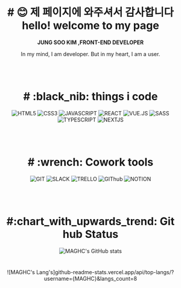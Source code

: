 
<div align="center">

 
 
 
<h1># 😊 제 페이지에 와주셔서 감사합니다 <br>hello! welcome to my page </h1>
<b> JUNG SOO KIM ,FRONT-END DEVELOPER</b>
<p > In my mind, I am developer. But in my heart, I am a user.</p>
 



<br>
<br>

 
<h1># :black_nib: things i code </h1>


![HTML5](https://img.shields.io/badge/-html5-blue?style=plastic=?style=for-the-badge&logo=html5)
![CSS3](https://img.shields.io/badge/-css3-blue?style=plastic=?style=for-the-badge&logo=css3)
![JAVASCRIPT](https://img.shields.io/badge/-javascript-blue?style=plastic=?style=for-the-badge&logo=javascript)
![REACT](https://img.shields.io/badge/-react-blue?style=plastic=?style=for-the-badge&logo=react)
![VUE.JS](https://img.shields.io/badge/-vue.js-green?style=plastic=?style=for-the-badge&logo=vue.js)
![SASS](https://img.shields.io/badge/-sass-green?style=plastic=?style=for-the-badge&logo=sass)
![TYPESCRIPT](https://img.shields.io/badge/-typescript-green?style=plastic=?style=for-the-badge&logo=typescript)
![NEXTJS](https://img.shields.io/badge/-nextjs-green?style=plastic=?style=for-the-badge&logo=next.js)


<br>
<br>


<h1># :wrench: Cowork tools </h1>


![GIT](https://img.shields.io/badge/-git-black?style=plastic=?style=for-the-badge&logo=git)
![SLACK](https://img.shields.io/badge/-slack-black?style=plastic=?style=for-the-badge&logo=slack)
![TRELLO](https://img.shields.io/badge/-trello-black?style=plastic=?style=for-the-badge&logo=trello)
![GIThub](https://img.shields.io/badge/-github-black?style=plastic=?style=for-the-badge&logo=github)
![NOTION](https://img.shields.io/badge/-notion-black?style=plastic=?style=for-the-badge&logo=notion)

<br>
<br>


<h1> #:chart_with_upwards_trend: Git hub Status </h1>

![MAGHC's GitHub stats](https://github-readme-stats.vercel.app/api?username=MAGHC&show_icons=true&theme=radical)
 
 
 <h1></h1>
 ![MAGHC's Lang's]github-readme-stats.vercel.app/api/top-langs/?username={MAGHC}&langs_count=8

</div>
